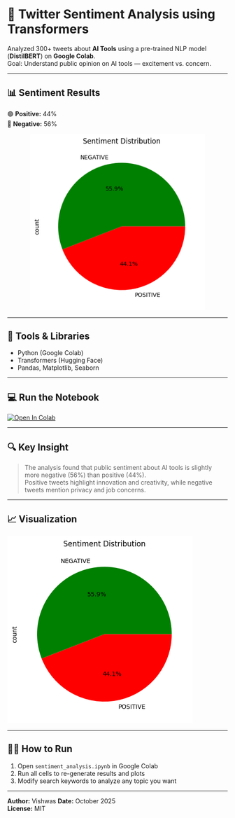 # 🧠 Twitter Sentiment Analysis using Transformers

Analyzed 300+ tweets about **AI Tools** using a pre-trained NLP model (**DistilBERT**) on **Google Colab**.  
Goal: Understand public opinion on AI tools — excitement vs. concern.

---

## 📊 Sentiment Results
🟢 **Positive:** 44%  
🔴 **Negative:** 56%

<p align="center">
  <img src="sentiment_pie_chart.png" width="400">
</p>

---

## 🧰 Tools & Libraries
- Python (Google Colab)
- Transformers (Hugging Face)
- Pandas, Matplotlib, Seaborn

---

## 💻 Run the Notebook
[![Open In Colab](https://colab.research.google.com/assets/colab-badge.svg)](https://colab.research.google.com/github/Checkpromax/twitter-sentiment-analysis/blob/main/sentiment_analysis.ipynb)

---

## 🔍 Key Insight
> The analysis found that public sentiment about AI tools is slightly more negative (56%) than positive (44%).  
> Positive tweets highlight innovation and creativity, while negative tweets mention privacy and job concerns.

---

## 📈 Visualization
![Sentiment Pie Chart](sentiment_pie_chart.png)

---

## 🧑‍💻 How to Run
1. Open `sentiment_analysis.ipynb` in Google Colab  
2. Run all cells to re-generate results and plots  
3. Modify search keywords to analyze any topic you want  

---

**Author:** Vishwas 
**Date:** October 2025  
**License:** MIT
